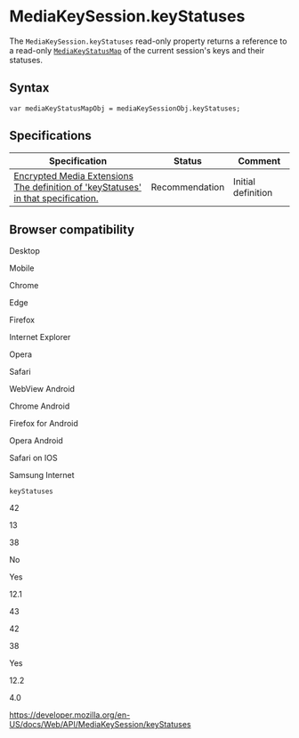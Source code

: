 # MediaKeySession.keyStatuses

The `MediaKeySession.keyStatuses` read-only property returns a reference to a read-only [`MediaKeyStatusMap`](../mediakeystatusmap) of the current session's keys and their statuses.

## Syntax

    var mediaKeyStatusMapObj = mediaKeySessionObj.keyStatuses;

## Specifications

<table><thead><tr class="header"><th>Specification</th><th>Status</th><th>Comment</th></tr></thead><tbody><tr class="odd"><td><a href="https://w3c.github.io/encrypted-media/#dom-mediakeysession-keystatuses">Encrypted Media Extensions<br />
<span class="small">The definition of 'keyStatuses' in that specification.</span></a></td><td><span class="spec-rec">Recommendation</span></td><td>Initial definition</td></tr></tbody></table>

## Browser compatibility

Desktop

Mobile

Chrome

Edge

Firefox

Internet Explorer

Opera

Safari

WebView Android

Chrome Android

Firefox for Android

Opera Android

Safari on IOS

Samsung Internet

`keyStatuses`

42

13

38

No

Yes

12.1

43

42

38

Yes

12.2

4.0

<a href="https://developer.mozilla.org/en-US/docs/Web/API/MediaKeySession/keyStatuses" class="_attribution-link">https://developer.mozilla.org/en-US/docs/Web/API/MediaKeySession/keyStatuses</a>
